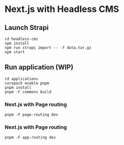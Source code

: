 # Next.js with Headless CMS

## Launch Strapi

```shell
cd headless-cms
npm install
npm run strapi import -- -f data.tar.gz
npm start
```

## Run application (WIP)

```shell
cd applications
corepack enable pnpm
pnpm install
pnpm -F commons build
```

### Next.js with Page routing

```shell
pnpm -F page-routing dev 
```

### Next.js with Page routing

```shell
pnpm -F app-routing dev 
```
